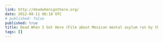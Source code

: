 ```yaml
---
link: http://deadwhenigothere.org/
date: 2012-08-11 06:18 UTC
# published: false
published: true
title: Dead When I Got Here (Film about Mexican mental asylum run by the patients)
tags: []
---
```



